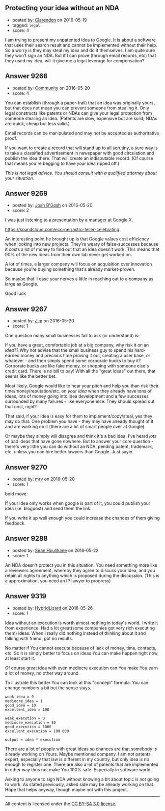 ## Protecting your idea without an NDA

- posted by: [Clarendon](https://stackexchange.com/users/8465544/clarendon) on 2016-05-19
- tagged: `legal`
- score: 4

<p>I am trying to present my unpatented idea to Google. It is about a software that uses their search result and cannot be implemented without their help. So a worry is they may steal my idea and do it themselves. I am quite sure they won't sign an NDA. But if I can prove  (through email records, etc) that they used my idea, will it give me a legal leverage for compensation?    </p>



## Answer 9266

- posted by: [Community](https://stackexchange.com/users/-1/community) on 2016-05-20
- score: 4

<p>You can establish (through a paper-trail) that an idea was originally yours, but that does not mean you can prevent someone from stealing it. Only legal constructs like patents or NDAs can give your legal protection from someone stealing an idea. (Patents are slow, expensive but are solid; NDAs are quick, cheap but less solid.)</p>

<p>Email records can be manipulated and may not be accepted as authoritative proof.</p>

<p>If you want to create a record that will stand up to all scrutiny, a sure way is to take a classified advertisement in newspaper with good circulation and publish the idea there. That will create an indisputable record. (Of course that means you're begging to have your idea ripped off.)</p>

<p><em>This is not legal advice. You should consult with a qualified attorney about your situation.</em></p>



## Answer 9269

- posted by: [Josh B'Gosh](https://stackexchange.com/users/8472084/josh-b-gosh) on 2016-05-20
- score: 2

<p>I was just listening to a presentation by a manager at Google X.</p>

<p><a href="https://soundcloud.com/ecorner/astro-teller-celebrating" rel="nofollow">https://soundcloud.com/ecorner/astro-teller-celebrating</a></p>

<p>An interesting point he brought up is that Google values cost efficiency when looking into new projects.  They're weary of false-successes because it costs a lot of money to find out that an idea doesn't work.  This means that 90% of the new ideas from their own lab never get worked on.</p>

<p>A lot of times, a larger company will focus on acquisition over innovation because you're buying something that's already market-proven.  </p>

<p>So maybe that'll ease your nerves a little in reaching out to a company as large as Google.</p>

<p>Good luck</p>



## Answer 9267

- posted by: [Jim](https://stackexchange.com/users/351236/jim) on 2016-05-20
- score: 1

<p>One question many small businesses fail to ask (or understand) is:</p>

<p>If you have a great, comfortable job at a big company, why risk it on an <em>idea</em>?? Why not advise that the small business guy to spend his hard-earned money and precious time proving it out, creating a user base, or whatever - and then simply spend some corporate bucks to buy it? Corporate bucks are like fake money, or shopping with someone else's credit card. There is no bill to pay! With all the "great ideas" out there, that seems like the better bet.</p>

<p>Most likely, Google would like to hear your pitch and help you than risk their time/money/reputation/etc. on <em>your idea</em> when they already have tons of ideas, lots of money going into idea development and a few successes surrounded by many failures - like everyone else. They should spread out that cost, right? </p>

<p>That said, if your idea is easy for them to implement/copy/steal, yes they may do that. One problem you have - they may have already thought of it and are working on it (there are a lot of smart people over at Google). </p>

<p>Or maybe they simply will disagree and think it's a bad idea. I've heard <em>lots</em> of bad ideas that have gone nowhere. But to answer your core question - there's very little you can do without an NDA, pending patent, trademark, etc. unless you can hire better lawyers than Google. Just sayin.</p>



## Answer 9270

- posted by: [mrv](https://stackexchange.com/users/3179297/mrv) on 2016-05-20
- score: 1

<p>bold move: </p>

<p>If your idea only works when google is part of it,
you could publish your idea (i.e. blogpost) and send them the link.</p>

<p>If you write it up well enough you could increase the chances of them giving feedback.</p>



## Answer 9288

- posted by: [Sean Houlihane](https://stackexchange.com/users/977188/sean-houlihane) on 2016-05-22
- score: 1

<p>An NDA doesn't protect you in this situation. You need something more like a reviewers agreement, whereby they agree to discuss your idea, and you retain all rights to anything which is proposed during the discussion. (This is a approximation, you need an IP lawyer to progress)</p>



## Answer 9319

- posted by: [HybridLizard](https://stackexchange.com/users/3536260/hybridlizard) on 2016-05-26
- score: 1

<p>Idea without an execution is worth almost nothing in today's world. I write it from experience. Had a lot great(some companies got very rich executing them) ideas. When I really did nothing instead of thinking about it and talking with friend, got no results. </p>

<p>No matter if You cannot execute because of lack of money, time, contacts, etc. So it is simply better to focus on ideas You can make happen right now, at least start it. </p>

<p>Of course great idea with even mediocre execution can You make You earn a lot of money, no other way around.</p>

<p>To illustrate this better You can look at this "concept" formula. You can change numbers a bit but the sense stays.</p>

<pre><code>weak_idea = 0
mediocre_idea = 1
good_idea = 10
excellent_idea = 100

weak_execution = 0
mediocre_execution = 10
good_execution = 1000
excellent_execution = 100 000

output = idea * execution
</code></pre>

<p>There are a lot of people with great ideas so chances are that somebody is already working on Yours. Maybe mentioned company. I am not patents expert, especially that law is different in my country, but only idea is no enough to register one. There are also a lot of patents that are implemented in other way thus not make You 100% safe. Especially in software world.</p>

<p>Asking to anyone to sign NDA without knowing a bit about topic is not going to work. As stated previously, asked side may be already working on that. Hope that helps anyway, though maybe not with this project.</p>




---

All content is licensed under the [CC BY-SA 3.0 license](https://creativecommons.org/licenses/by-sa/3.0/).
